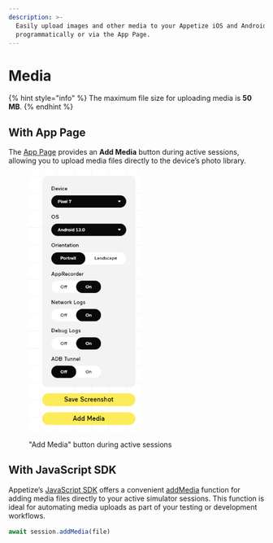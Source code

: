 ```yaml
---
description: >-
  Easily upload images and other media to your Appetize iOS and Android devices,
  programmatically or via the App Page.
---
```


# Media

{% hint style="info" %}
The maximum file size for uploading media is **50 MB**.
{% endhint %}

## With App Page

The [App Page](../platform/app-management/running-apps.md#accessing-your-app-page) provides an **Add Media** button during active sessions, allowing you to upload media files directly to the device’s photo library.

<figure><img src="../.gitbook/assets/image (68).png" alt="" width="221"><figcaption><p>"Add Media" button during active sessions</p></figcaption></figure>

## With JavaScript SDK

Appetize’s [JavaScript SDK](../javascript-sdk/) offers a convenient [addMedia](../javascript-sdk/api-reference/#addmedia-file) function for adding media files directly to your active simulator sessions. This function is ideal for automating media uploads as part of your testing or development workflows.

```typescript
await session.addMedia(file)
```
